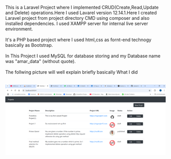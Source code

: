 This is a Laravel Project where I implemented CRUD(Create,Read,Update and Delete) operations.Here I used Lavarel version 12.14.1.Here I created Laravel project from project directory CMD using composer and also installed dependencies. I used XAMPP server for internal live server environment.</br> </br>
It's a PHP based project where I used html,css as fornt-end technogy basically as Bootstrap. </br> </br>
In This Project I used MySQL for database storing and my Database name was "amar_data" (without quote). </br> </br>
The follwing picture will well explain briefly basically What I did
</br> </br>

<img src="Screenshot (1).png" alt="Project Screenshot" width="800">

